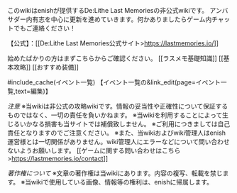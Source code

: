 このwikiはenishが提供するDe:Lithe Last Memoriesの非公式wikiです。
アンバサダー内有志を中心に更新を進めていきます。何かありましたらゲーム内チャットでもご連絡ください！

【公式】：[[De:Lithe Last Memories公式サイト>https://lastmemories.io/]]

始めたばかりの方はまずこちらからご確認ください。
[[ラスメモ基礎知識]]
[[基本攻略]]
[[おすすめ装備]]

#include_cache(イベント一覧)
【イベント一覧の&link_edit(page=イベント一覧,text=編集)】

*注意*
※当wikiは非公式の攻略wikiです。情報の妥当性や正確性について保証するものではなく、一切の責任を負いかねます。
※当wikiを利用することによって生じるいかなる損害も当サイトでは補償致しません。
※ご利用につきましては自己責任となりますのでご注意ください。
※また、当wikiおよびwiki管理人はenish運営様とは一切関係がありません。wiki管理人にエラーなどについて問い合わせないようお願いします。
[[ゲームに関する問い合わせはこちら>https://lastmemories.io/contact]]

*著作権について*
※文章の著作権は当wikiにあります。内容の複写、転載を禁じます。
※当wikiで使用している画像、情報等の権利は、enishに帰属します。